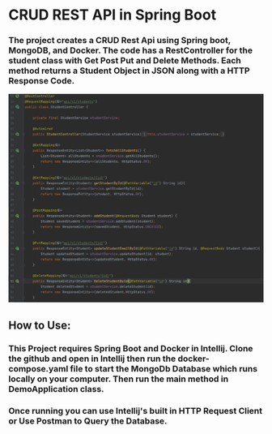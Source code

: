# CRUD REST API in Spring Boot
### The project creates a CRUD Rest Api using Spring boot, MongoDB, and Docker. The code has a RestController for the student class with Get Post Put and Delete Methods. Each method returns a Student Object in JSON along with a HTTP Response Code.
![alt text](https://github.com/CookJustin/SpringBootRestApiMongoDB/blob/master/Spring.PNG)
## How to Use:
### This Project requires Spring Boot and Docker in Intellij. Clone the github and open in Intellij then run the docker-compose.yaml file to start the MongoDb Database which runs locally on your computer. Then run the main method in DemoApplication class. 
### Once running you can use Intellij's built in HTTP Request Client or Use Postman to Query the Database.
